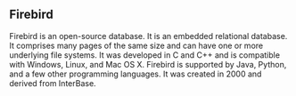 ## Firebird 

Firebird is an open-source database. It is an embedded relational database. It comprises many pages of the same size and can have one or more underlying file systems. It was developed in C and C++ and is compatible with Windows, Linux, and Mac OS X. Firebird is supported by Java, Python, and a few other programming languages. It was created in 2000 and derived from InterBase. 
